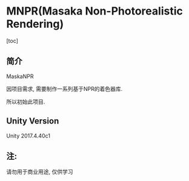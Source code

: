 # MNPR(Masaka Non-Photorealistic Rendering)

[toc]

## 简介

MaskaNPR

因项目需求, 需要制作一系列基于NPR的着色器库.

所以初始此项目.

## Unity Version

Unity 2017.4.40c1

## 注:

请勿用于商业用途, 仅供学习